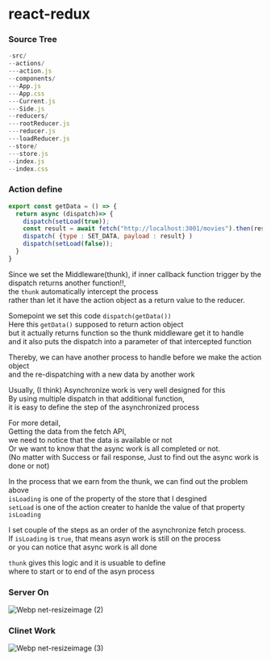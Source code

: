# react-redux 
### Source Tree
```js
-src/
--actions/
---action.js
--components/
---App.js
---App.css
---Current.js
---Side.js
--reducers/
---rootReducer.js
---reducer.js
---loadReducer.js
--store/
---store.js
--index.js
--index.css
```

### Action define 
```js
export const getData = () => {
  return async (dispatch)=> {
    dispatch(setLoad(true)); 
    const result = await fetch("http://localhost:3001/movies").then(res => res.json())
    dispatch( {type : SET_DATA, payload : result} ) 
    dispatch(setLoad(false));
  }
}
```
Since we set the Middleware(thunk), 
if inner callback function trigger by the dispatch returns another function!!,      
the `thunk` automatically intercept the process      
rather than let it have the action object as a return value to the reducer.    

Somepoint we set this code `dispatch(getData())`     
Here this `getData()`  supposed to return action object         
but it actually returns function so the thunk middleware get it to handle    
and it also puts the dispatch into a parameter of that intercepted function    

Thereby, we can have another process to handle before we make the action object  
and the re-dispatching with a new data by another work   

Usually, (I think) Asynchronize work is very well designed for this     
By using multiple dispatch in that additional function,  
it is easy to define the step of the asynchronized process      

For more detail,   
Getting the data from the fetch API,   
we need to notice that the data is available or not    
Or we want to know that the async work is all completed or not.    
(No matter with Success or fail response, Just to find out the async work is done or not)    

In the process that we earn from the thunk, we can find out the problem above  
`isLoading` is one of the property of the store that I desgined     
`setLoad` is one of the action creater to hanlde the value of that property `isLoading`   

I set couple of the steps as an order of the asynchronize fetch process.  
If `isLoading` is `true`, that means asyn work is still on the process     
or you can notice that async work is all done    

`thunk` gives this logic and it is usuable to define     
where to start or to end of the asyn process  

### Server On
![Webp net-resizeimage (2)](https://user-images.githubusercontent.com/78589751/133925249-74635ec4-7687-4278-8ffe-aee323522f67.gif)
### Clinet Work 
![Webp net-resizeimage (3)](https://user-images.githubusercontent.com/78589751/133925477-5b83d48f-7cb6-4c0c-8f3a-3686c36f1f18.gif)

